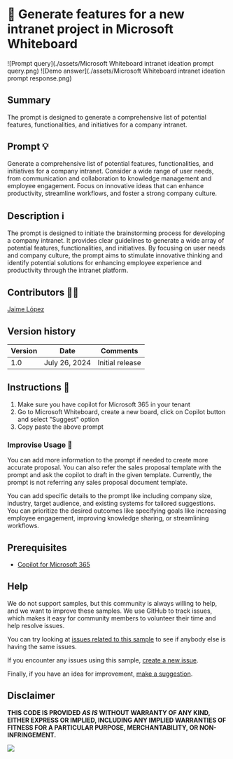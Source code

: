 # 🚀 Generate features for a new intranet project in Microsoft Whiteboard

![Prompt query](./assets/Microsoft Whiteboard intranet ideation prompt query.png)
![Demo answer](./assets/Microsoft Whiteboard intranet ideation prompt response.png)

## Summary

The prompt is designed to generate a comprehensive list of potential features, functionalities, and initiatives for a company intranet.

## Prompt 💡

Generate a comprehensive list of potential features, functionalities, and initiatives for a company intranet. Consider a wide range of user needs, from communication and collaboration to knowledge management and employee engagement. Focus on innovative ideas that can enhance productivity, streamline workflows, and foster a strong company culture.

## Description ℹ️

The prompt is designed to initiate the brainstorming process for developing a company intranet. It provides clear guidelines to generate a wide array of potential features, functionalities, and initiatives. By focusing on user needs and company culture, the prompt aims to stimulate innovative thinking and identify potential solutions for enhancing employee experience and productivity through the intranet platform.

## Contributors 👨‍💻

[Jaime López](https://intranetfromthetrenches.substack.com/)

## Version history

Version|Date|Comments
-------|----|--------
1.0|July 26, 2024|Initial release


## Instructions 📝

1. Make sure you have copilot for Microsoft 365 in your tenant
2. Go to Microsoft Whiteboard, create a new board, click on Copilot button and select "Suggest" option
3. Copy paste the above prompt

### Improvise Usage 🚀
You can add more information to the prompt if needed to create more accurate proposal. You can also refer the sales proposal template with the prompt and ask the copilot to draft in the given template. Currently, the prompt is not referring any sales proposal document template.

You can add specific details to the prompt like including company size, industry, target audience, and existing systems for tailored suggestions.
You can prioritize the desired outcomes like specifying goals like increasing employee engagement, improving knowledge sharing, or streamlining workflows.

## Prerequisites

* [Copilot for Microsoft 365](https://developer.microsoft.com/microsoft-365/dev-program)

## Help

We do not support samples, but this community is always willing to help, and we want to improve these samples. We use GitHub to track issues, which makes it easy for  community members to volunteer their time and help resolve issues.

You can try looking at [issues related to this sample](https://github.com/pnp/copilot-prompts/issues?q=label%3A%22sample%3A%20whiteboard-intranet-ideation-prompt%22) to see if anybody else is having the same issues.

If you encounter any issues using this sample, [create a new issue](https://github.com/pnp/copilot-prompts/issues/new).

Finally, if you have an idea for improvement, [make a suggestion](https://github.com/pnp/copilot-prompts/issues/new).

## Disclaimer

**THIS CODE IS PROVIDED *AS IS* WITHOUT WARRANTY OF ANY KIND, EITHER EXPRESS OR IMPLIED, INCLUDING ANY IMPLIED WARRANTIES OF FITNESS FOR A PARTICULAR PURPOSE, MERCHANTABILITY, OR NON-INFRINGEMENT.**

![](https://m365-visitor-stats.azurewebsites.net/SamplesGallery/copilotprompts-whiteboard-intranet-ideation-prompt)
